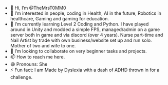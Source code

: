 - 👋 Hi, I’m @TheMrsT0MM0
- 👀 I’m interested in people, coding in Health, AI in the future, Robotics in healthcare, Gaming and gaming for education.
- 🌱 I’m currently learning Level 2 Coding and Python. I have played around in Unity and modded a simple FPS, managed/admin on a game server both in game and via discord (over 4 years). Nurse part-time and Nail Artist by trade with own business/website set up and run solo. Mother of two and wife to one.
- 💞️ I’m looking to collaborate on very beginner tasks and projects.
- 📫 How to reach me here.
- 😄 Pronouns: She
- ⚡ Fun fact: I am Made by Dyslexia with a dash of ADHD thrown in for a challenge.

<!---
TheMrsT0MM0/TheMrsT0MM0 is a ✨ special ✨ repository because its `README.md` (this file) appears on your GitHub profile.
You can click the Preview link to take a look at your changes.
--->
